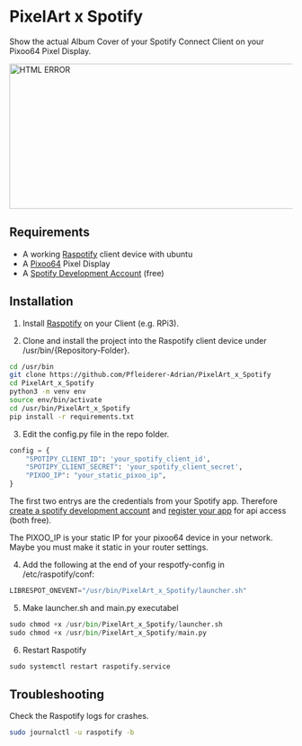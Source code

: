 
# PixelArt x Spotify

Show the actual Album Cover of your Spotify Connect Client on your Pixoo64 Pixel Display.

<img src="demo.png" alt="HTML ERROR" width="530" height="258">



## Requirements

- A working [Raspotify](https://github.com/dtcooper/raspotify) client device with ubuntu
- A [Pixoo64](https://divoom.com/products/pixoo-64) Pixel Display
- A [Spotify Development Account](https://developer.spotify.com/) (free)

## Installation

1. Install [Raspotify](https://github.com/dtcooper/raspotify) on your Client (e.g. RPi3).

2. Clone and install the project into the Raspotify client device under /usr/bin/{Repository-Folder}.
```bash
cd /usr/bin
git clone https://github.com/Pfleiderer-Adrian/PixelArt_x_Spotify
cd PixelArt_x_Spotify
python3 -m venv env
source env/bin/activate
cd /usr/bin/PixelArt_x_Spotify
pip install -r requirements.txt
```

3. Edit the config.py file in the repo folder.
```python
config = {
    "SPOTIPY_CLIENT_ID": 'your_spotify_client_id',
    "SPOTIPY_CLIENT_SECRET": 'your_spotify_client_secret',
    "PIXOO_IP": "your_static_pixoo_ip",
}
```
The first two entrys are the credentials from your Spotify app. Therefore [create a spotify development account](https://developer.spotify.com/) and [register your app](https://developer.spotify.com/dashboard) for api access (both free).

The PIXOO_IP is your static IP for your pixoo64 device in your network. Maybe you must make it static in your router settings.

4. Add the following at the end of your respotfy-config in /etc/raspotify/conf:
```python
LIBRESPOT_ONEVENT="/usr/bin/PixelArt_x_Spotify/launcher.sh"
```

5. Make launcher.sh and main.py executabel
```python
sudo chmod +x /usr/bin/PixelArt_x_Spotify/launcher.sh
sudo chmod +x /usr/bin/PixelArt_x_Spotify/main.py
```

6. Restart Raspotify
```python
sudo systemctl restart raspotify.service
```
## Troubleshooting
Check the Raspotify logs for crashes.
```bash
sudo journalctl -u raspotify -b
```







